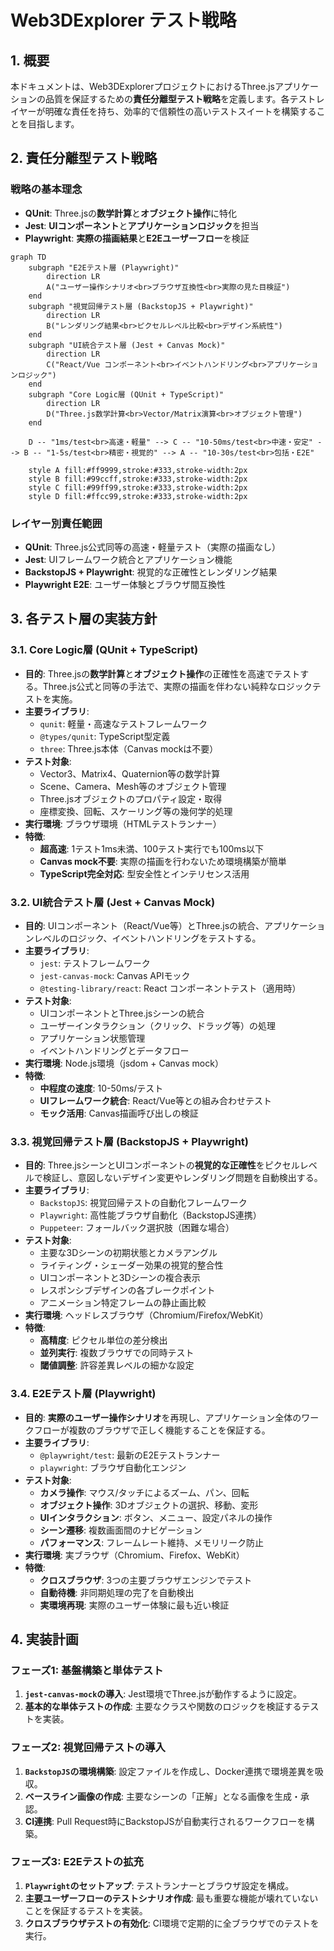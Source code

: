 # Web3DExplorer テスト戦略

## 1. 概要

本ドキュメントは、Web3DExplorerプロジェクトにおけるThree.jsアプリケーションの品質を保証するための**責任分離型テスト戦略**を定義します。各テストレイヤーが明確な責任を持ち、効率的で信頼性の高いテストスイートを構築することを目指します。

## 2. 責任分離型テスト戦略

### 戦略の基本理念

- **QUnit**: Three.jsの**数学計算**と**オブジェクト操作**に特化
- **Jest**: **UIコンポーネント**と**アプリケーションロジック**を担当  
- **Playwright**: **実際の描画結果**と**E2Eユーザーフロー**を検証

```mermaid
graph TD
    subgraph "E2Eテスト層 (Playwright)"
        direction LR
        A("ユーザー操作シナリオ<br>ブラウザ互換性<br>実際の見た目検証")
    end
    subgraph "視覚回帰テスト層 (BackstopJS + Playwright)"
        direction LR
        B("レンダリング結果<br>ピクセルレベル比較<br>デザイン系統性")
    end
    subgraph "UI統合テスト層 (Jest + Canvas Mock)"
        direction LR
        C("React/Vue コンポーネント<br>イベントハンドリング<br>アプリケーションロジック")
    end
    subgraph "Core Logic層 (QUnit + TypeScript)"
        direction LR
        D("Three.js数学計算<br>Vector/Matrix演算<br>オブジェクト管理")
    end
    
    D -- "1ms/test<br>高速・軽量" --> C -- "10-50ms/test<br>中速・安定" --> B -- "1-5s/test<br>精密・視覚的" --> A -- "10-30s/test<br>包括・E2E"
    
    style A fill:#ff9999,stroke:#333,stroke-width:2px
    style B fill:#99ccff,stroke:#333,stroke-width:2px  
    style C fill:#99ff99,stroke:#333,stroke-width:2px
    style D fill:#ffcc99,stroke:#333,stroke-width:2px
```

### レイヤー別責任範囲

- **QUnit**: Three.js公式同等の高速・軽量テスト（実際の描画なし）
- **Jest**: UIフレームワーク統合とアプリケーション機能
- **BackstopJS + Playwright**: 視覚的な正確性とレンダリング結果
- **Playwright E2E**: ユーザー体験とブラウザ間互換性

## 3. 各テスト層の実装方針

### 3.1. Core Logic層 (QUnit + TypeScript)

- **目的**: Three.jsの**数学計算**と**オブジェクト操作**の正確性を高速でテストする。Three.js公式と同等の手法で、実際の描画を伴わない純粋なロジックテストを実施。
- **主要ライブラリ**:
    - `qunit`: 軽量・高速なテストフレームワーク
    - `@types/qunit`: TypeScript型定義
    - `three`: Three.js本体（Canvas mockは不要）
- **テスト対象**:
    - Vector3、Matrix4、Quaternion等の数学計算
    - Scene、Camera、Mesh等のオブジェクト管理
    - Three.jsオブジェクトのプロパティ設定・取得
    - 座標変換、回転、スケーリング等の幾何学的処理
- **実行環境**: ブラウザ環境（HTMLテストランナー）
- **特徴**:
    - **超高速**: 1テスト1ms未満、100テスト実行でも100ms以下
    - **Canvas mock不要**: 実際の描画を行わないため環境構築が簡単
    - **TypeScript完全対応**: 型安全性とインテリセンス活用

### 3.2. UI統合テスト層 (Jest + Canvas Mock)

- **目的**: UIコンポーネント（React/Vue等）とThree.jsの統合、アプリケーションレベルのロジック、イベントハンドリングをテストする。
- **主要ライブラリ**:
    - `jest`: テストフレームワーク
    - `jest-canvas-mock`: Canvas APIモック
    - `@testing-library/react`: React コンポーネントテスト（適用時）
- **テスト対象**:
    - UIコンポーネントとThree.jsシーンの統合
    - ユーザーインタラクション（クリック、ドラッグ等）の処理
    - アプリケーション状態管理
    - イベントハンドリングとデータフロー
- **実行環境**: Node.js環境（jsdom + Canvas mock）
- **特徴**:
    - **中程度の速度**: 10-50ms/テスト
    - **UIフレームワーク統合**: React/Vue等との組み合わせテスト
    - **モック活用**: Canvas描画呼び出しの検証

### 3.3. 視覚回帰テスト層 (BackstopJS + Playwright)

- **目的**: Three.jsシーンとUIコンポーネントの**視覚的な正確性**をピクセルレベルで検証し、意図しないデザイン変更やレンダリング問題を自動検出する。
- **主要ライブラリ**:
    - `BackstopJS`: 視覚回帰テストの自動化フレームワーク
    - `Playwright`: 高性能ブラウザ自動化（BackstopJS連携）
    - `Puppeteer`: フォールバック選択肢（困難な場合）
- **テスト対象**:
    - 主要な3Dシーンの初期状態とカメラアングル
    - ライティング・シェーダー効果の視覚的整合性
    - UIコンポーネントと3Dシーンの複合表示
    - レスポンシブデザインの各ブレークポイント
    - アニメーション特定フレームの静止画比較
- **実行環境**: ヘッドレスブラウザ（Chromium/Firefox/WebKit）
- **特徴**:
    - **高精度**: ピクセル単位の差分検出
    - **並列実行**: 複数ブラウザでの同時テスト
    - **閾値調整**: 許容差異レベルの細かな設定

### 3.4. E2Eテスト層 (Playwright)

- **目的**: **実際のユーザー操作シナリオ**を再現し、アプリケーション全体のワークフローが複数のブラウザで正しく機能することを保証する。
- **主要ライブラリ**:
    - `@playwright/test`: 最新のE2Eテストランナー
    - `playwright`: ブラウザ自動化エンジン
- **テスト対象**:
    - **カメラ操作**: マウス/タッチによるズーム、パン、回転
    - **オブジェクト操作**: 3Dオブジェクトの選択、移動、変形
    - **UIインタラクション**: ボタン、メニュー、設定パネルの操作
    - **シーン遷移**: 複数画面間のナビゲーション
    - **パフォーマンス**: フレームレート維持、メモリリーク防止
- **実行環境**: 実ブラウザ（Chromium、Firefox、WebKit）
- **特徴**:
    - **クロスブラウザ**: 3つの主要ブラウザエンジンでテスト
    - **自動待機**: 非同期処理の完了を自動検出
    - **実環境再現**: 実際のユーザー体験に最も近い検証

## 4. 実装計画

### フェーズ1: 基盤構築と単体テスト
1.  **`jest-canvas-mock`の導入**: Jest環境でThree.jsが動作するように設定。
2.  **基本的な単体テストの作成**: 主要なクラスや関数のロジックを検証するテストを実装。

### フェーズ2: 視覚回帰テストの導入
1.  **`BackstopJS`の環境構築**: 設定ファイルを作成し、Docker連携で環境差異を吸収。
2.  **ベースライン画像の作成**: 主要なシーンの「正解」となる画像を生成・承認。
3.  **CI連携**: Pull Request時にBackstopJSが自動実行されるワークフローを構築。

### フェーズ3: E2Eテストの拡充
1.  **`Playwright`のセットアップ**: テストランナーとブラウザ設定を構成。
2.  **主要ユーザーフローのテストシナリオ作成**: 最も重要な機能が壊れていないことを保証するテストを実装。
3.  **クロスブラウザテストの有効化**: CI環境で定期的に全ブラウザでのテストを実行。
